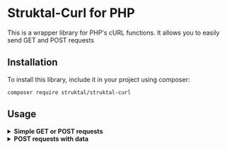 # Struktal-Curl for PHP
This is a wrapper library for PHP's cURL functions. It allows you to easily send GET and POST requests

## Installation
To install this library, include it in your project using composer:
```shell
composer require struktal/struktal-curl
```

## Usage
<details>
<summary><b>Simple GET or POST requests</b></summary>

The following example shows how to send a GET request to a HTML page:
```php
$curl = new Curl();
$curl->setUrl("URL");
$curl->setMethod(Curl::$METHOD_GET);
$curl->setHeaders([
    "Accept: text/html, application/xhtml+xml"
]);
$response = $curl->execute();
$responseCode = $curl->getHttpCode();
$curl->close();
```
`URL` is the URL of the server that you want to send the request to.

To send a POST request, simply replace `Curl::$METHOD_GET` with `Curl::$METHOD_POST`. However note, that the above example does not send any POST data to the server.
</details>

<details>
<summary><b>POST requests with data</b></summary>

To send POST data to the server, use the `setPostFields()` method:
```php
$curl = new Curl();
$curl->setUrl("URL");
$curl->setMethod(Curl::$METHOD_POST);
$curl->setHeaders([
    "Accept: application/json"
]);
$curl->setPostFields([
    "key" => "value"
]);
$response = $curl->execute();
$responseCode = $curl->getHttpCode();
$curl->close();
```
The above example requests a JSON response from the server with the URL `URL` and sends the POST data `key=value` along with the request.

You can also send JSON-encoded POST data by setting the `asJson` flag of the `setPostFields` method to `true`.
</details>
